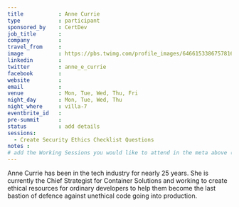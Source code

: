 ```yaml
---
title           : Anne Currie
type            : participant
sponsored_by    : CertDev
job_title       :
company         :
travel_from     :
image           : https://pbs.twimg.com/profile_images/646615338675781632/pTDcwWEB_400x400.png
linkedin        :
twitter         : anne_e_currie
facebook        :
website         :
email           :
venue           : Mon, Tue, Wed, Thu, Fri
night_day       : Mon, Tue, Wed, Thu
night_where     : villa-7
eventbrite_id   :
pre-summit      :
status          : add details
sessions: 
  - Create Security Ethics Checklist Questions
notes :
# add the Working Sessions you would like to attend in the meta above (use the session's title) e.g. sessions (one per line): -Security Playbooks Diagrams -Hackathon Daily Sessions
---
```


Anne Currie has been in the tech industry for nearly 25 years. She is currently the Chief Strategist for Container Solutions and working to create ethical resources for ordinary developers to help them become the last bastion of defence against unethical code going into production.

